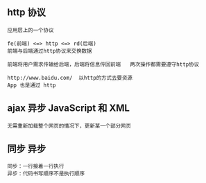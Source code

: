 ## http 协议
    应用层上的一个协议
    
    fe(前端) <=> http <=> rd(后端)
    前端与后端通过http协议来交换数据
    
    前端将用户需求传输给后端，后端将信息传回前端   两次操作都需要遵守http协议

    http://www.baidu.com/  以http的方式去要资源 
    App 也是通过 http

## ajax     异步 JavaScript 和 XML
    无需重新加载整个网页的情况下，更新某一个部分网页

## 同步     异步
    同步：一行接着一行执行
    异步：代码书写顺序不是执行顺序